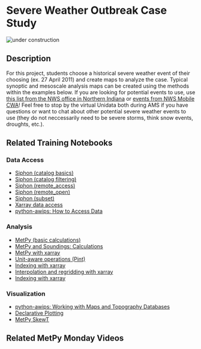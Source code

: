 Severe Weather Outbreak Case Study
==================================

![under construction](https://images2.minutemediacdn.com/image/upload/c_fit,f_auto,fl_lossy,q_auto,w_728/v1555999902/shape/mentalfloss/under_construction1_0.gif?itok=Pn9g_wu6)

## Description

For this project, students choose a historical severe weather event of their choosing (ex. 27 April 2011) and create maps to analyze the case. Typical synoptic and mesoscale analysis maps can be created using the methods within the examples below. If you are looking for potential events to use, use [this list from the NWS office in Northern Indiana](https://www.weather.gov/iwx/decade_weather_2010_2019) or [events from NWS Mobile CWA](https://www.weather.gov/mob/events)! Feel free to stop by the virtual Unidata both during AMS if you have questions or want to chat about other potential severe weather events to use (they do not neccessarily need to be severe storms, think snow events, droughts, etc.).

## Related Training Notebooks

### Data Access
* [Siphon (catalog basics)](https://nbviewer.jupyter.org/github/Unidata/pyaos-ams-2021/blob/master/notebooks/dataAccess/siphon-catalog-basics.ipynb)
* [Siphon (catalog filtering)](https://nbviewer.jupyter.org/github/Unidata/pyaos-ams-2021/blob/master/notebooks/dataAccess/siphon-catalog-filtering.ipynb)
* [Siphon (remote_access)](https://nbviewer.jupyter.org/github/Unidata/pyaos-ams-2021/blob/master/notebooks/dataAccess/siphon-RemoteAccess.ipynb)
* [Siphon (remote_open)](https://nbviewer.jupyter.org/github/Unidata/pyaos-ams-2021/blob/master/notebooks/dataAccess/siphon-RemoteOpen.ipynb)
* [Siphon (subset)](https://nbviewer.jupyter.org/github/Unidata/pyaos-ams-2021/blob/master/notebooks/dataAccess/siphon-Subset.ipynb)
* [Xarray data access](https://nbviewer.jupyter.org/github/Unidata/pyaos-ams-2021/blob/master/notebooks/dataAccess/xarray_data_access.ipynb)
* [python-awips: How to Access Data](https://nbviewer.jupyter.org/github/Unidata/pyaos-ams-2021/blob/master/notebooks/dataAccess/python-awips-HowToAccessData.ipynb)

### Analysis
* [MetPy (basic calculations)](https://nbviewer.jupyter.org/github/Unidata/pyaos-ams-2021/blob/master/notebooks/analysis/metpy_basics.ipynb)
* [MetPy and Soundings: Calculations](https://nbviewer.jupyter.org/github/Unidata/pyaos-ams-2021/blob/master/notebooks/analysis/metpy-soundings-calculations.ipynb)
* [MetPy with xarray](https://nbviewer.jupyter.org/github/Unidata/pyaos-ams-2021/blob/master/notebooks/analysis/metpy_and_xarray.ipynb)
* [Unit-aware operations (Pint)](https://nbviewer.jupyter.org/github/Unidata/pyaos-ams-2021/blob/master/notebooks/analysis/units.ipynb)
* [Indexing with xarray](https://nbviewer.jupyter.org/github/Unidata/pyaos-ams-2021/blob/master/notebooks/analysis/xarray_indexing.ipynb)
* [Interpolation and regridding with xarray](https://nbviewer.jupyter.org/github/Unidata/pyaos-ams-2021/blob/master/notebooks/analysis/xarray_interpolation.ipynb)
* [Indexing with xarray](https://nbviewer.jupyter.org/github/Unidata/pyaos-ams-2021/blob/master/notebooks/analysis/xarray_indexing.ipynb)

### Visualization
* [python-awips: Working with Maps and Topography Databases](https://nbviewer.jupyter.org/github/Unidata/pyaos-ams-2021/blob/master/notebooks/visualization/python-awips-WorkingWithMapsTopoDatabases.ipynb)
* [Declarative Plotting](https://nbviewer.jupyter.org/github/Unidata/pyaos-ams-2021/blob/master/notebooks/visualization/Declarative-Example.ipynb)
* [MetPy SkewT](https://nbviewer.jupyter.org/github/Unidata/pyaos-ams-2021/blob/master/notebooks/visualization/MetPy-SkewT.ipynb)

## Related MetPy Monday Videos

